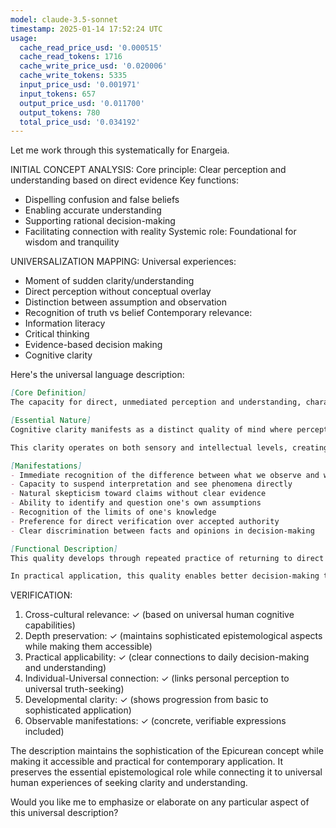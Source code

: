 ```yaml
---
model: claude-3.5-sonnet
timestamp: 2025-01-14 17:52:24 UTC
usage:
  cache_read_price_usd: '0.000515'
  cache_read_tokens: 1716
  cache_write_price_usd: '0.020006'
  cache_write_tokens: 5335
  input_price_usd: '0.001971'
  input_tokens: 657
  output_price_usd: '0.011700'
  output_tokens: 780
  total_price_usd: '0.034192'
---
```


Let me work through this systematically for Enargeia.

INITIAL CONCEPT ANALYSIS:
Core principle: Clear perception and understanding based on direct evidence
Key functions: 
- Dispelling confusion and false beliefs
- Enabling accurate understanding
- Supporting rational decision-making
- Facilitating connection with reality
Systemic role: Foundational for wisdom and tranquility

UNIVERSALIZATION MAPPING:
Universal experiences:
- Moment of sudden clarity/understanding
- Direct perception without conceptual overlay
- Distinction between assumption and observation
- Recognition of truth vs belief
Contemporary relevance:
- Information literacy
- Critical thinking
- Evidence-based decision making
- Cognitive clarity

Here's the universal language description:

```markdown
[Core Definition]
The capacity for direct, unmediated perception and understanding, characterized by the ability to distinguish between clear evidence and mere opinion or assumption. It enables one to see reality as it is, free from distorting beliefs, leading to reliable knowledge and sound judgment.

[Essential Nature]
Cognitive clarity manifests as a distinct quality of mind where perception and understanding become sharp, direct, and trustworthy. It's the difference between knowing something through clear evidence versus accepting it through assumption or hearsay. This quality combines acute observation with the ability to recognize when we actually know something versus when we're filling in gaps with beliefs or assumptions.

This clarity operates on both sensory and intellectual levels, creating a foundation for reliable understanding and wise action. It develops through consistent practice of distinguishing between direct evidence and interpretation, gradually refining our ability to perceive and understand clearly.

[Manifestations]
- Immediate recognition of the difference between what we observe and what we assume
- Capacity to suspend interpretation and see phenomena directly
- Natural skepticism toward claims without clear evidence
- Ability to identify and question one's own assumptions
- Recognition of the limits of one's knowledge
- Preference for direct verification over accepted authority
- Clear discrimination between facts and opinions in decision-making

[Functional Description]
This quality develops through repeated practice of returning to direct observation and evidence, gradually building confidence in distinguishing between clear knowledge and mere opinion. It begins with simple sensory observations and extends to more complex understanding, always maintaining connection with verifiable evidence. The process involves both learning to see clearly and unlearning the habit of filling gaps with assumptions.

In practical application, this quality enables better decision-making through reduced cognitive distortion, more accurate assessment of situations, and greater resistance to misinformation. It supports both intellectual and practical wisdom by providing a reliable foundation for understanding and action. This clarity becomes particularly valuable in complex situations where distinguishing fact from assumption is crucial for effective response.
```

VERIFICATION:
1. Cross-cultural relevance: ✓ (based on universal human cognitive capabilities)
2. Depth preservation: ✓ (maintains sophisticated epistemological aspects while making them accessible)
3. Practical applicability: ✓ (clear connections to daily decision-making and understanding)
4. Individual-Universal connection: ✓ (links personal perception to universal truth-seeking)
5. Developmental clarity: ✓ (shows progression from basic to sophisticated application)
6. Observable manifestations: ✓ (concrete, verifiable expressions included)

The description maintains the sophistication of the Epicurean concept while making it accessible and practical for contemporary application. It preserves the essential epistemological role while connecting it to universal human experiences of seeking clarity and understanding.

Would you like me to emphasize or elaborate on any particular aspect of this universal description?